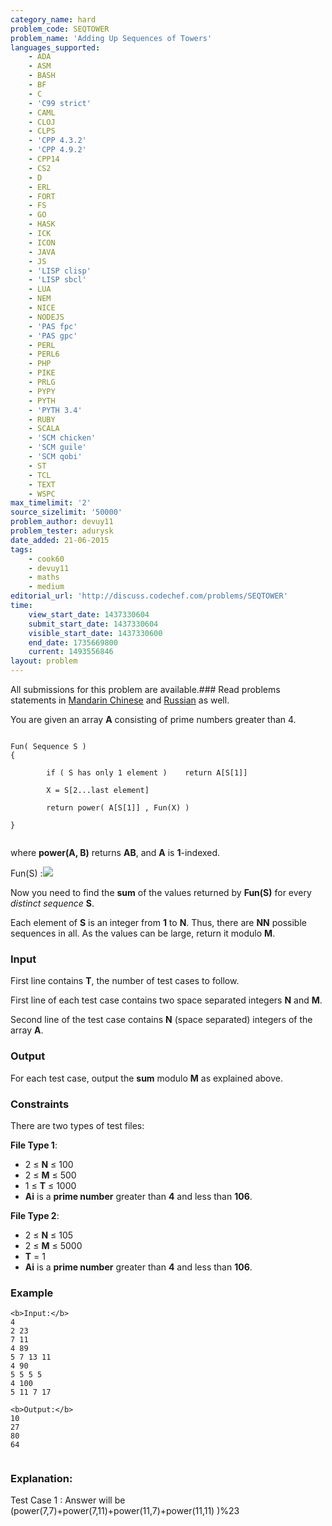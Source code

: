 ```yaml
---
category_name: hard
problem_code: SEQTOWER
problem_name: 'Adding Up Sequences of Towers'
languages_supported:
    - ADA
    - ASM
    - BASH
    - BF
    - C
    - 'C99 strict'
    - CAML
    - CLOJ
    - CLPS
    - 'CPP 4.3.2'
    - 'CPP 4.9.2'
    - CPP14
    - CS2
    - D
    - ERL
    - FORT
    - FS
    - GO
    - HASK
    - ICK
    - ICON
    - JAVA
    - JS
    - 'LISP clisp'
    - 'LISP sbcl'
    - LUA
    - NEM
    - NICE
    - NODEJS
    - 'PAS fpc'
    - 'PAS gpc'
    - PERL
    - PERL6
    - PHP
    - PIKE
    - PRLG
    - PYPY
    - PYTH
    - 'PYTH 3.4'
    - RUBY
    - SCALA
    - 'SCM chicken'
    - 'SCM guile'
    - 'SCM qobi'
    - ST
    - TCL
    - TEXT
    - WSPC
max_timelimit: '2'
source_sizelimit: '50000'
problem_author: devuy11
problem_tester: adurysk
date_added: 21-06-2015
tags:
    - cook60
    - devuy11
    - maths
    - medium
editorial_url: 'http://discuss.codechef.com/problems/SEQTOWER'
time:
    view_start_date: 1437330604
    submit_start_date: 1437330604
    visible_start_date: 1437330600
    end_date: 1735669800
    current: 1493556846
layout: problem
---
```

All submissions for this problem are available.###  Read problems statements in [Mandarin Chinese](http://www.codechef.com/download/translated/COOK60/mandarin/SEQTOWER.pdf) and [Russian](http://www.codechef.com/download/translated/COOK60/russian/SEQTOWER.pdf) as well.

You are given an array **A** consisting of prime numbers greater than 4.

```

Fun( Sequence S )
{

        if ( S has only 1 element )    return A[S[1]]

        X = S[2...last element]

        return power( A[S[1]] , Fun(X) )

}


```
where **power(A, B)** returns **AB**, and **A** is **1**-indexed.

Fun(S) :![](https://s3.amazonaws.com/codechef_shared/download/seq.png)

Now you need to find the **sum** of the values returned by **Fun(S)** for every _distinct sequence_ **S**.

Each element of **S** is an integer from **1** to **N**. Thus, there are **NN** possible sequences in all. As the values can be large, return it modulo **M**.

### Input

First line contains **T**, the number of test cases to follow.

First line of each test case contains two space separated integers **N** and **M**.

Second line of the test case contains **N** (space separated) integers of the array **A**.

### Output

For each test case, output the **sum** modulo **M** as explained above.

### Constraints

There are two types of test files:

**File Type 1**:

- 2 ≤ **N** ≤ 100
- 2 ≤ **M** ≤ 500
- 1 ≤ **T** ≤ 1000
- **Ai** is a **prime number** greater than **4** and less than **106**.

**File Type 2**:

- 2 ≤ **N** ≤ 105
- 2 ≤ **M** ≤ 5000
- **T** = 1
- **Ai** is a **prime number** greater than **4** and less than **106**.

### Example

```
<b>Input:</b>
4
2 23
7 11
4 89
5 7 13 11
4 90
5 5 5 5
4 100
5 11 7 17

<b>Output:</b>
10
27
80
64


```
### Explanation:

 Test Case 1 : Answer will be (power(7,7)+power(7,11)+power(11,7)+power(11,11) )%23